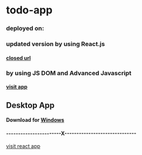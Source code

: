 # todo-app

### deployed on:
### updated version by using React.js
  #### [closed url](https://ars-todoapp.surge.sh/)
  
### by using JS DOM and Advanced Javascript
  #### [visit app](https://mytodo-app.surge.sh/)


## Desktop App
  #### Download for [Windows](https://github.com/ARSSHEIKH/todo-app/raw/master/todo-app-js-v1.0.1/desktop-app/Download%20Desktop%20App/win/TodoApp-win32-ia32.rar)
    

#### -----------------------X------------------------------
[visit react app](http://ars-webprojects.surge.sh/)
